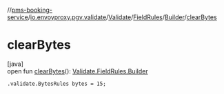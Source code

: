 //[pms-booking-service](../../../../../index.md)/[io.envoyproxy.pgv.validate](../../../index.md)/[Validate](../../index.md)/[FieldRules](../index.md)/[Builder](index.md)/[clearBytes](clear-bytes.md)

# clearBytes

[java]\
open fun [clearBytes](clear-bytes.md)(): [Validate.FieldRules.Builder](index.md)

`.validate.BytesRules bytes = 15;`